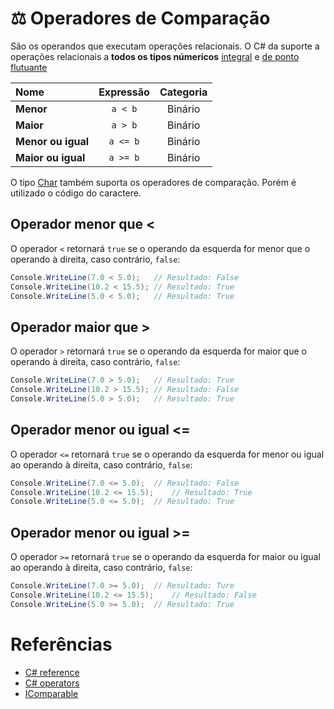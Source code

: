 # ⚖️ Operadores de Comparação

São os operandos que executam operações relacionais. O C# da suporte a operações relacionais a **todos os tipos númericos** [integral]() e [de ponto flutuante]()

| Nome | Expressão | Categoria |
| :--- | :---: | :---: |
**Menor** | `a < b` | Binário
**Maior** | `a > b` |  Binário
**Menor ou igual** | `a <= b` | Binário
**Maior ou igual** |  `a >= b` | Binário

O tipo [Char]() também suporta os operadores de comparação. Porém é utilizado o código do caractere.

## Operador menor que <

O operador `<` retornará `true` se o operando da esquerda for menor que o operando à direita, caso contrário, `false`:
```C#
Console.WriteLine(7.0 < 5.0);	// Resultado: False
Console.WriteLine(10.2 < 15.5);	// Resultado: True
Console.WriteLine(5.0 < 5.0);	// Resultado: True
```

## Operador maior que >

O operador `>` retornará `true` se o operando da esquerda for maior que o operando à direita, caso contrário, `false`:
```C#
Console.WriteLine(7.0 > 5.0);	// Resultado: True
Console.WriteLine(10.2 > 15.5);	// Resultado: False
Console.WriteLine(5.0 > 5.0);	// Resultado: True
```

## Operador menor ou igual <=

O operador `<=` retornará `true` se o operando da esquerda for menor ou igual ao operando à direita, caso contrário, `false`:
```C#
Console.WriteLine(7.0 <= 5.0);	// Resultado: False
Console.WriteLine(10.2 <= 15.5);	// Resultado: True
Console.WriteLine(5.0 <= 5.0);	// Resultado: True
```

## Operador menor ou igual >=

O operador `>=` retornará `true` se o operando da esquerda for maior ou igual ao operando à direita, caso contrário, `false`:
```C#
Console.WriteLine(7.0 >= 5.0);	// Resultado: Ture
Console.WriteLine(10.2 <= 15.5);	// Resultado: False
Console.WriteLine(5.0 >= 5.0);	// Resultado: True
```

# Referências

* [C# reference](https://docs.microsoft.com/en-us/dotnet/csharp/src/language-reference/)
* [C# operators](https://docs.microsoft.com/en-us/dotnet/csharp/src/language-reference/operators/)
* [IComparable<T>](https://docs.microsoft.com/en-us/dotnet/api/system.icomparable-1?view=netcore-3.1)